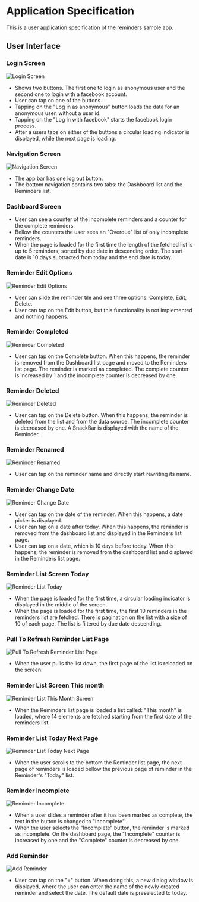 # Application Specification
This is a user application specification of the reminders sample app.

## User Interface

### Login Screen

![Login Screen](assets/images/login_screen.png)

  - Shows two buttons. The first one to login as anonymous user and the second one to login with a facebook account.
  - User can tap on one of the buttons.
  - Tapping on the "Log in as anonymous" button loads the data for an anonymous user, without a user id.
  - Tapping on the "Log in with facebook" starts the facebook login process.
  - After a users taps on either of the buttons a circular loading indicator is displayed, while the next page is loading.

### Navigation Screen

![Navigation Screen](assets/images/navigation_screen.png)

  - The app bar has one log out button.
  - The bottom navigation contains two tabs: the Dashboard list and the Reminders list.  

### Dashboard Screen

  - User can see a counter of the incomplete reminders and a counter for the complete reminders.
  - Bellow the counters the user sees an "Overdue" list of only incomplete reminders.
  - When the page is loaded for the first time the length of the fetched list is up to 5 reminders, sorted by due date in descending order. The start date is 10 days subtracted from today and the end date is today.

### Reminder Edit Options

![Reminder Edit Options](assets/images/reminder_edit_options.png)

  - User can slide the reminder tile and see three options: Complete, Edit, Delete.
  - User can tap on the Edit button, but this functionality is not implemented and nothing happens.

### Reminder Completed

![Reminder Completed](assets/images/reminder_completed.png)

  - User can tap on the Complete button. When this happens, the reminder is removed from the Dashboard list page and moved to the Reminders list page. The reminder is marked as completed. The complete counter is increased by 1 and the incomplete counter is decreased by one.

### Reminder Deleted

![Reminder Deleted](assets/images/reminder_deleted.png)

  - User can tap on the Delete button. When this happens, the reminder is deleted from the list and from the data source. The incomplete counter is decreased by one. A SnackBar is displayed with the name of the Reminder.

### Reminder Renamed

![Reminder Renamed](assets/images/reminder_renamed.png)

  - User can tap on the reminder name and directly start rewriting its name.

### Reminder Change Date

![Reminder Change Date](assets/images/reminder_change_date.png)

  - User can tap on the date of the reminder. When this happens, a date picker is displayed.
  - User can tap on a date after today. When this happens, the reminder is removed from the dashboard list and displayed in the Reminders list page.
  - User can tap on a date, which is 10 days before today. When this happens, the reminder is removed from the dashboard list and displayed in the Reminders list page.

### Reminder List Screen Today

![Reminder List Today](assets/images/reminder_list_today.png)

  - When the page is loaded for the first time, a circular loading indicator is displayed in the middle of the screen.
  - When the page is loaded for the first time, the first 10 reminders in the reminders list are fetched. There is pagination on the list with a size of 10 of each page. The list is filtered by due date descending.

### Pull To Refresh Reminder List Page

![Pull To Refresh Reminder List Page](assets/images/pull_to_refresh_reminder_list_page.png)

  - When the user pulls the list down, the first page of the list is reloaded on the screen.

### Reminder List Screen This month

![Reminder List This Month Screen](assets/images/reminder_list_this_month.png)

  - When the Reminders list page is loaded a list called: "This month" is loaded, where 14 elements are fetched starting from the first date of the reminders list.

### Reminder List Today Next Page

![Reminder List Today Next Page](assets/images/reminder_list_today_next_page.png)

  - When the user scrolls to the bottom the Reminder list page, the next page of reminders is loaded bellow the previous page of reminder in the Reminder's "Today" list.

### Reminder Incomplete

![Reminder Incomplete](assets/images/reminder_incomplete.png)
  - When a user slides a reminder after it has been marked as complete, the text in the button is changed to "Incomplete".
  - When the user selects the "Incomplete" button, the reminder is marked as incomplete. On the dashboard page, the "Incomplete" counter is increased by one and the "Complete" counter is decreased by one.

### Add Reminder 

![Add Reminder](assets/images/add_reminder.png)

  - User can tap on the "+" button. When doing this, a new dialog window is displayed, where the user can enter the name of the newly created reminder and select the date. The default date is preselected to today.

